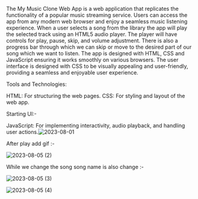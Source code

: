 The My Music Clone Web App is a web application that replicates the functionality of a popular music streaming service. Users can access the app from any modern web browser and enjoy a seamless music listening experience.
When a user selects a song from the library the app will play the selected track using an HTML5 audio player. The player will have controls for play, pause, skip, and volume adjustment. There is also a progress bar through which we can skip or move to the desired part of our song which we want to listen.
The app is designed with HTML, CSS and JavaScript ensuring it works smoothly on various browsers.
The user interface is designed with CSS to be visually appealing and user-friendly, providing a seamless and enjoyable user experience.

Tools and Technologies:

HTML: For structuring the web pages.
CSS: For styling and layout of the web app.


Starting UI:-


JavaScript: For implementing interactivity, audio playback, and handling user actions.![2023-08-01](https://github.com/Dpak2106/Music_Clone/assets/136689012/b70ffdf8-02a7-45e3-b56f-53eef81e2baa)

After play add gif :-

![2023-08-05 (2)](https://github.com/Dpak2106/Music_Clone/assets/136689012/0032be1b-f775-4178-95bb-12394ae1958f)

While we change the song song name is also change :-

![2023-08-05 (3)](https://github.com/Dpak2106/Music_Clone/assets/136689012/a71910f5-9ebe-43d4-a550-77846cb013d0)


![2023-08-05 (4)](https://github.com/Dpak2106/Music_Clone/assets/136689012/a901526d-139f-40c7-8ef4-802b6763c7b2)
